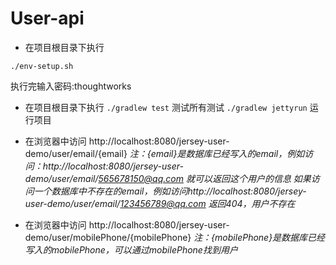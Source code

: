 # User-api

- 在项目根目录下执行
 ```
 ./env-setup.sh
 ```
 执行完输入密码:thoughtworks

- 在项目根目录下执行
`./gradlew test`
测试所有测试
`./gradlew jettyrun` 
运行项目

- 在浏览器中访问 http://localhost:8080/jersey-user-demo/user/email/{email} 
*注：{email}是数据库已经写入的email，例如访问：http://localhost:8080/jersey-user-demo/user/email/565678150@qq.com  就可以返回这个用户的信息*
*如果访问一个数据库中不存在的email，例如访问http://localhost:8080/jersey-user-demo/user/email/123456789@qq.com  返回404，用户不存在*

- 在浏览器中访问 http://localhost:8080/jersey-user-demo/user/mobilePhone/{mobilePhone}
*注：{mobilePhone}是数据库已经写入的mobilePhone，可以通过mobilePhone找到用户*
